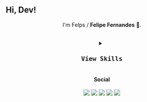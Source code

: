 ## Hi, Dev! 

<p align="center">
  I'm Felps / <strong>Felipe Fernandes</strong> 👋.  
</p>
<br>


<div align="center">
<details>
      <summary>
         <kbd><h3>View Skills</h3><kbd>
      </summary>

           
<h4>Programming languages:</h4>
           
[![My Skills](https://skillicons.dev/icons?i=js,py,kotlin,flutter&perline=5)](https://skillicons.dev)

     
           
<h4>Front-end:</h4>

[![My Skills](https://skillicons.dev/icons?i=html,css,bootstrap,jquery&perline=5)](https://skillicons.dev)

           
<h4>Document and design:</h4>
           
[![My Skills](https://skillicons.dev/icons?i=figma,ps&perline=5)](https://skillicons.dev)        
           
<h4>Back-end:</h4>

[![My Skills](https://skillicons.dev/icons?i=nodejs,django&perline=5)](https://skillicons.dev)

<h4>Database:<4>
  
[![My Skills](https://skillicons.dev/icons?i=postgres&perline=5)](https://skillicons.dev)

<h4>SO:</h4>


           
           
<h4>Other</h4>

           
[![My Skills](https://skillicons.dev/icons?i=aws,git,github,linux,stackoverflow,vscode)](https://skillicons.dev)
           
</div>



<div align="center"> 
  <h4>Social</h4>
  <a href="http://api.whatsapp.com/send?phone=+5533998607407" target="blank"><img src="https://github.com/dmhendricks/signature-social-icons/blob/master/icons/round-flat-filled/50px/whatsapp.png" target="_blank"></a>
  <a href="https://www.instagram.com/fhelps11/" target="_blank"><img src="https://github.com/dmhendricks/signature-social-icons/blob/master/icons/round-flat-filled/50px/instagram.png" target="blank"></a>
 	<a href="#" target="blank"><img src="https://github.com/dmhendricks/signature-social-icons/blob/master/icons/round-flat-filled/50px/discord.png" target="blank"></a>
 <a href="https://www.twitch.tv/felipefer_" target="_blank"><img src="https://github.com/dmhendricks/signature-social-icons/blob/master/icons/round-flat-filled/50px/twitch.png" target="_blank"></a>  
  <a href="" target="blank"><img src="https://github.com/dmhendricks/signature-social-icons/blob/master/icons/round-flat-filled/50px/linkedin.png" target="_blank"></a> 
 
</div>
<br>
